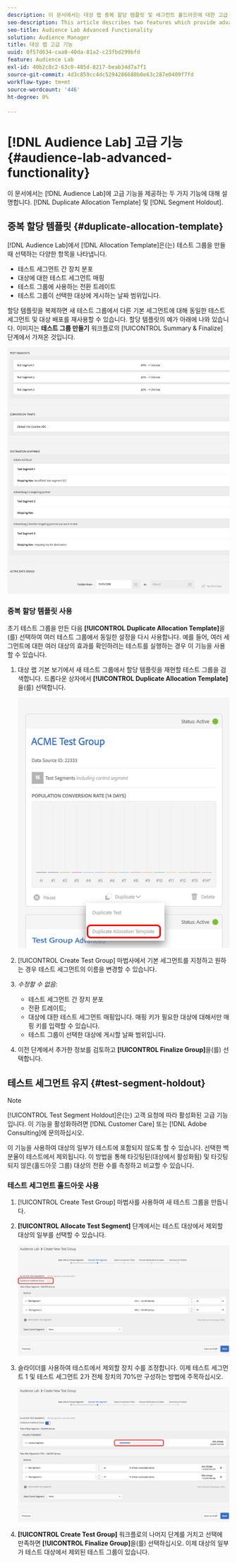 ```yaml
---
description: 이 문서에서는 대상 랩 중복 할당 템플릿 및 세그먼트 홀드아웃에 대한 고급 기능을 제공하는 두 가지 기능에 대해 설명합니다.
seo-description: This article describes two features which provide advanced functionality for Audience Lab  Duplicate Allocation Template and Segment Holdout.
seo-title: Audience Lab Advanced Functionality
solution: Audience Manager
title: 대상 랩 고급 기능
uuid: 0f57d634-caa0-40da-81a2-c23fbd299bfd
feature: Audience Lab
exl-id: 40b2c8c2-63c0-485d-8217-beab34d7a7f1
source-git-commit: 4d3c859cc4dc5294286680b0e63c287e0409f7fd
workflow-type: tm+mt
source-wordcount: '446'
ht-degree: 0%

---
```


# [!DNL Audience Lab] 고급 기능 {#audience-lab-advanced-functionality}

이 문서에서는 [!DNL Audience Lab]에 고급 기능을 제공하는 두 가지 기능에 대해 설명합니다. [!DNL Duplicate Allocation Template] 및 [!DNL Segment Holdout].

## 중복 할당 템플릿 {#duplicate-allocation-template}

<!-- 
<p>The <b>Allocation Template</b> represents how you split a test group into test segments and the way the test segments are mapped to destinations. </p>
 -->

[!DNL Audience Lab]에서 [!DNL Allocation Template]은(는) 테스트 그룹을 만들 때 선택하는 다양한 항목을 나타냅니다.

* 테스트 세그먼트 간 장치 분포
* 대상에 대한 테스트 세그먼트 매핑
* 테스트 그룹에 사용하는 전환 트레이트
* 테스트 그룹이 선택한 대상에 게시하는 날짜 범위입니다.

할당 템플릿을 복제하면 새 테스트 그룹에서 다른 기본 세그먼트에 대해 동일한 테스트 세그먼트 및 대상 배포를 재사용할 수 있습니다. 할당 템플릿의 예가 아래에 나와 있습니다. 이미지는 **테스트 그룹 만들기** 워크플로의 [!UICONTROL Summary & Finalize] 단계에서 가져온 것입니다.

![](assets/allocation_template_3.png)

<!--
With the option to duplicate allocation templates, you can increase your productivity when running multivariate tests as part of multivariate campaigns.
-->

### 중복 할당 템플릿 사용

초기 테스트 그룹을 만든 다음 **[!UICONTROL Duplicate Allocation Template]**&#x200B;을(를) 선택하여 여러 테스트 그룹에서 동일한 설정을 다시 사용합니다. 예를 들어, 여러 세그먼트에 대한 여러 대상의 효과를 확인하려는 테스트를 실행하는 경우 이 기능을 사용할 수 있습니다.

1. 대상 랩 기본 보기에서 새 테스트 그룹에서 할당 템플릿을 재현할 테스트 그룹을 검색합니다. 드롭다운 상자에서 **[!UICONTROL Duplicate Allocation Template]**&#x200B;을(를) 선택합니다.

   ![](assets/duplicate-allocation-template.png)

2. [!UICONTROL Create Test Group] 마법사에서 기본 세그먼트를 지정하고 원하는 경우 테스트 세그먼트의 이름을 변경할 수 있습니다.
3. *수정할 수 없음*:

   * 테스트 세그먼트 간 장치 분포
   * 전환 트레이트;
   * 대상에 대한 테스트 세그먼트 매핑입니다. 매핑 키가 필요한 대상에 대해서만 매핑 키를 입력할 수 있습니다.
   * 테스트 그룹이 선택한 대상에 게시할 날짜 범위입니다.

4. 이전 단계에서 추가한 정보를 검토하고 **[!UICONTROL Finalize Group]**&#x200B;을(를) 선택합니다.

## 테스트 세그먼트 유지 {#test-segment-holdout}

>[!NOTE]
>
>[!UICONTROL Test Segment Holdout]은(는) 고객 요청에 따라 활성화된 고급 기능입니다. 이 기능을 활성화하려면 [!DNL Customer Care] 또는 [!DNL Adobe Consulting]에 문의하십시오.

이 기능을 사용하여 대상의 일부가 테스트에 포함되지 않도록 할 수 있습니다. 선택한 백분율이 테스트에서 제외됩니다. 이 방법을 통해 타깃팅된(대상에서 활성화됨) 및 타깃팅되지 않은(홀드아웃 그룹) 대상의 전환 수를 측정하고 비교할 수 있습니다.

<!--
<p>Note that this option is different to the control segment because it subtracts the percentage ................. You can withhold an audience group and still use a control segment. </p>
-->

### 테스트 세그먼트 홀드아웃 사용

1. [!UICONTROL Create Test Group] 마법사를 사용하여 새 테스트 그룹을 만듭니다.
1. **[!UICONTROL Allocate Test Segment]** 단계에서는 테스트 대상에서 제외할 대상의 일부를 선택할 수 있습니다.

   ![목록 항목](assets/test-segment-holdout.png)

1. 슬라이더를 사용하여 테스트에서 제외할 장치 수를 조정합니다. 이제 테스트 세그먼트 1 및 테스트 세그먼트 2가 전체 장치의 70%만 구성하는 방법에 주목하십시오.

   ![](assets/test-segment-holdout-selected.png)

1. **[!UICONTROL Create Test Group]** 워크플로의 나머지 단계를 거치고 선택에 만족하면 **[!UICONTROL Finalize Group]**&#x200B;을(를) 선택하십시오. 이제 대상의 일부가 테스트 대상에서 제외된 테스트 그룹이 있습니다.
